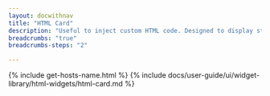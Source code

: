 ```yaml
---
layout: docwithnav
title: "HTML Card"
description: "Useful to inject custom HTML code. Designed to display static information only."
breadcrumbs: "true"
breadcrumbs-steps: "2"

---
```

{% include get-hosts-name.html %}
{% include docs/user-guide/ui/widget-library/html-widgets/html-card.md %}
